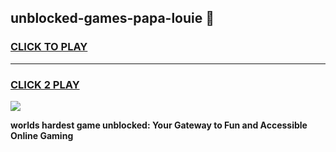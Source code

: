
## unblocked-games-papa-louie 👋
<h3>
<a href="https://premium.freeplayer.one?title=unblocked-games-papa-louie&ref=14F">CLICK TO PLAY</a></h3>
<hr>

<h3>
<a href="https://premium.freeplayer.one?title=unblocked-games-papa-louie&ref=14F">CLICK 2 PLAY</a>
  
</h3>

<a href="https://premium.freeplayer.one?title=unblocked-games-papa-louie&ref=12F/"><img src="https://clearcache.store/games.png"></a>


**worlds hardest game unblocked: Your Gateway to Fun and Accessible Online Gaming**
